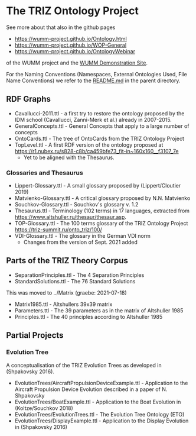 # The TRIZ Ontology Project

See more about that also in the github pages
* <https://wumm-project.github.io/Ontology.html>
* <https://wumm-project.github.io/WOP-General>
* <https://wumm-project.github.io/OntologyWebinar>

of the WUMM project and the
[WUMM Demonstration Site](http://wumm.uni-leipzig.de/index.php).

For the Naming Conventions (Namespaces, External Ontologies Used, File Name
Conventions) we refer to the [README.md](../README.md) in the parent
directory.

## RDF Graphs

* Cavallucci-2011.ttl - a first try to restore the ontology proposed by the
  IDM school (Cavallucci, Zanni-Merk et al.) already in 2007-2015.
* GeneralConcepts.ttl - General Concepts that apply to a large number of concepts
* OntoCards.ttl - The tree of OntoCards from the TRIZ Ontology Project
* TopLevel.ttl - A first RDF version of the ontology proposed at
  <https://r1.nubex.ru/s828-c8b/ca459bfe73_fit-in~160x160__f3107_7e>
  * Yet to be aligned with the Thesaurus.

### Glossaries and Thesaurus

* Lippert-Glossary.ttl - A small glossary proposed by (Lippert/Cloutier 2019) 
* Matvienko-Glossary.ttl - A critical glossary proposed by N.N. Matvienko 
* Souchkov-Glossary.ttl - Souchkov's glossary v. 1.2
* Thesaurus.ttl - Terminology (102 terms) in 17 languages, extracted from
  <https://www.altshuller.ru/thesaur/thesaur.asp>.
* TOP-Glossary.ttl - The 100 terms glossary of the TRIZ Ontology Project
  <https://triz-summit.ru/onto_triz/100/> 
* VDI-Glossary.ttl - The glossary in the German VDI norm
  - Changes from the version of Sept. 2021 added

## Parts of the TRIZ Theory Corpus

* SeparationPrinciples.ttl - The 4 Separation Principles
* StandardSolutions.ttl - The 76 Standard Solutions 

This was moved to ../Matrix (graebe: 2021-07-18)
* Matrix1985.ttl - Altshullers 39x39 matrix 
* Parameters.ttl - The 39 parameters as in the matrix of Altshuller 1985 
* Principles.ttl - The 40 principles according to Altshuller 1985 

## Partial Projects

### Evolution Tree

A conceptualisation of the TRIZ Evolution Trees as developed in (Shpakovsky
2016).

* EvolutionTrees/AircraftPropulsionDeviceExample.ttl - Application to the
  Aircraft Propulsion Device Evolution described in a paper of N. Shpakovsky
* EvolutionTrees/BoatExample.ttl - Application to the Boat Evolution in
  (Koltze/Souchkov 2018)
* EvolutionTrees/EvolutionTrees.ttl  - The Evolution Tree Ontology (ETO)
* EvolutionTrees/DisplayExample.ttl - Application to the Display Evolution in
  (Shpakovsky 2016)


